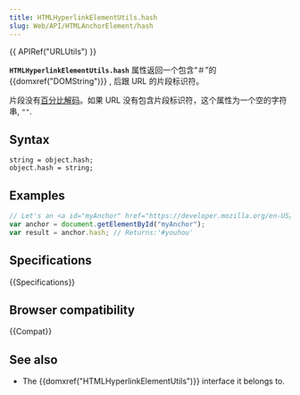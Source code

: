 ```yaml
---
title: HTMLHyperlinkElementUtils.hash
slug: Web/API/HTMLAnchorElement/hash
---
```


{{ APIRef("URLUtils") }}

**`HTMLHyperlinkElementUtils.hash`** 属性返回一个包含“＃”的 {{domxref("DOMString")}} , 后跟 URL 的片段标识符。

片段没有[百分比解码](/zh-CN/docs/Glossary/percent-encoding)。如果 URL 没有包含片段标识符，这个属性为一个空的字符串, `""`.

## Syntax

```plain
string = object.hash;
object.hash = string;
```

## Examples

```js
// Let's an <a id="myAnchor" href="https://developer.mozilla.org/en-US/docs/HTMLHyperlinkElementUtils.href#youhou"> element be in the document
var anchor = document.getElementById("myAnchor");
var result = anchor.hash; // Returns:'#youhou'
```

## Specifications

{{Specifications}}

## Browser compatibility

{{Compat}}

## See also

- The {{domxref("HTMLHyperlinkElementUtils")}} interface it belongs to.
